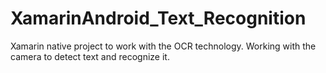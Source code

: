 # XamarinAndroid_Text_Recognition
Xamarin native project to work with the OCR technology. Working with the camera to detect text and recognize it.
